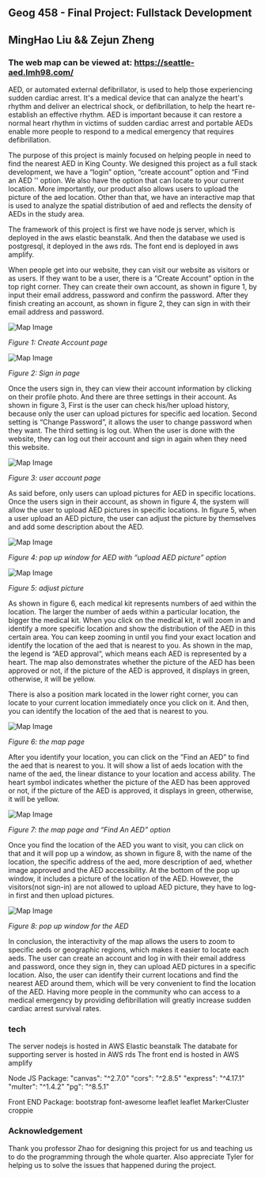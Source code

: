 ## Geog 458 - Final Project: Fullstack Development
## MingHao Liu && Zejun Zheng

### The web map can be viewed at: https://seattle-aed.lmh98.com/

AED, or automated external defibrillator, is used to help those experiencing sudden cardiac arrest. It's a medical device that can analyze the heart's rhythm and deliver an electrical shock, or defibrillation, to help the heart re-establish an effective rhythm. AED is important because it can restore a normal heart rhythm in victims of sudden cardiac arrest and portable AEDs enable more people to respond to a medical emergency that requires defibrillation.

The purpose of this project is mainly focused on helping people in need to find the nearest AED in King County. We designed this project as a full stack development, we have a “login” option, “create account” option and “Find an AED '' option. We also have the option that can locate to your current location. More importantly, our product also allows users to upload the picture of the aed location. Other than that, we have an interactive map that is used to analyze the spatial distribution of aed and reflects the density of AEDs in the study area.

The framework of this project is first we have node js server, which is deployed in the aws elastic beanstalk. And then the database we used is postgresql, it deployed in the aws rds. The font end is deployed in aws amplify.

When people get into our website, they can visit our website as visitors or as users. If they want to be a user, there is a “Create Account” option in the top right corner. They can create their own account, as shown in figure 1, by input their email address, password and confirm the password. After they finish creating an account, as shown in figure 2, they can sign in with their email address and password.

![Map Image](readmePic/create.png)

_Figure 1: Create Account page_

![Map Image](readmePic/sign-in.png)

_Figure 2:  Sign in  page_

Once the users sign in, they can view their account information by clicking on their profile photo. And there are three settings in their account. As shown in figure 3,  First is the user can check his/her upload history, because only the user can upload pictures for specific aed location. Second setting is “Change Password”, it allows the user to change password when they want. The third setting is log out. When the user is done with the website, they can log out their account and sign in again when they need this website.

![Map Image](readmePic/hello.png)

_Figure 3:  user account page_

As said before, only users can upload pictures for AED in specific locations. Once the users sign in their account, as shown in figure 4, the system will allow the user to upload AED pictures in specific locations. In figure 5, when a user upload an AED picture, the user can adjust the picture by themselves and add some description about the AED.

![Map Image](readmePic/upload.jpg)

_Figure 4:  pop up window for AED with “upload AED picture” option_

![Map Image](readmePic/adjust.png)

_Figure 5:  adjust picture_


As shown in figure 6, each medical kit represents numbers of aed within the location. The larger the number of aeds within a particular location, the bigger the medical kit. When you click on the medical kit, it will zoom in and identify a more specific location and show the distribution of the AED in this certain area. You can keep zooming in until you find your exact location and identify the location of the aed that is nearest to you. As shown in the map, the legend is “AED approval”, which means each AED is represented by a heart. The map also demonstrates whether the picture of the AED has been approved or not, if the picture of the AED is approved, it displays in green, otherwise, it will be yellow.

There is also a position mark located in the lower right corner, you can locate to your current location immediately once you click on it. And then, you can identify the location of the aed that is nearest to you.

![Map Image](readmePic/map.png)

_Figure 6:  the map page_

After you identify your location, you can click on the ”Find an AED” to find the aed that is nearest to you. It will show a list of aeds location with the name of the aed, the linear distance to your location and access ability. The heart symbol indicates whether the picture of the AED has been approved or not, if the picture of the AED is approved, it displays in green, otherwise, it will be yellow.

![Map Image](readmePic/find.png)

_Figure 7:  the map page and “Find An AED” option_

Once you find the location of the AED you want to visit, you can click on that and it will pop up a window, as shown in figure 8, with the name of the location, the specific address of the aed, more description of aed, whether image approved and the AED accessibility. At the bottom of the pop up window, it includes a picture of the location of the AED. However, the visitors(not sign-in) are not allowed to upload AED picture, they have to log-in first and then upload pictures.

![Map Image](readmePic/pop-up.png)

_Figure 8:  pop up window for the AED_

In conclusion, the interactivity of the map allows the users to zoom to specific aeds or geographic regions, which makes it easier to locate each aeds. The user can create an account and log in with their email address and password, once they sign in, they can upload AED pictures in a specific location. Also, the user can identify their current locations and find the nearest AED around them, which will be very convenient to find the location of the AED.
Having more people in the community who can access to a medical emergency by providing defibrillation will greatly increase sudden cardiac arrest survival rates.

### tech
The server nodejs is hosted in AWS Elastic beanstalk
The databate for supporting server is hosted in AWS rds
The front end is hosted in AWS amplify

Node JS Package:
    "canvas": "^2.7.0"
    "cors": "^2.8.5"
    "express": "^4.17.1"
    "multer": "^1.4.2"
    "pg": "^8.5.1"


Front END Package:
    bootstrap
    font-awesome
    leaflet
    leaflet MarkerCluster
    croppie

### Acknowledgement
Thank you professor Zhao for designing this project for us and teaching us to do the programming through the whole quarter. Also appreciate Tyler for helping us to solve the issues that happened during the project.
